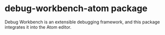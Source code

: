 # debug-workbench-atom package

Debug Workbench is an extensible debugging framework, and this package integrates it into the Atom
editor.
